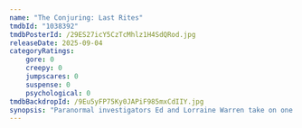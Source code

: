 ```yaml
---
name: "The Conjuring: Last Rites"
tmdbId: "1038392"
tmdbPosterId: /29ES27icY5CzTcMhlz1H4SdQRod.jpg
releaseDate: 2025-09-04
categoryRatings:
    gore: 0
    creepy: 0
    jumpscares: 0
    suspense: 0
    psychological: 0
tmdbBackdropId: /9Eu5yFP75Ky0JAPiF985mxCdIIY.jpg
synopsis: "Paranormal investigators Ed and Lorraine Warren take on one last terrifying case involving mysterious entities they must confront."
---
```

